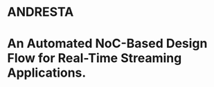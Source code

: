 # ANDRESTA
An Automated NoC-Based Design Flow for Real-Time Streaming Applications.
====================================================

